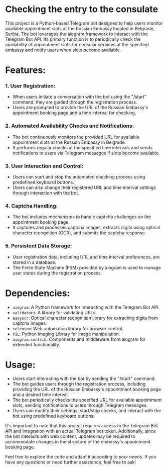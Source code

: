 # Checking the entry to the consulate
This project is a Python-based Telegram bot designed to help users monitor available appointment slots at the Russian Embassy located in Belgrade, Serbia. The bot leverages the aiogram framework to interact with the Telegram Bot API. Its primary function is to periodically check the availability of appointment slots for consular services at the specified embassy and notify users when slots become available.

# Features:
### 1. User Registration:
* When users initiate a conversation with the bot using the "/start" command, they are guided through the registration process.
* Users are prompted to provide the URL of the Russian Embassy's appointment booking page and a time interval for checking.

### 2. Automated Availability Checks and Notifications:

* The bot continuously monitors the provided URL for available appointment slots at the Russian Embassy in Belgrade.
* It performs regular checks at the specified time intervals and sends notifications to users via Telegram messages if slots become available.

### 3. User Interaction and Control:

* Users can start and stop the automated checking process using predefined keyboard buttons.
* Users can also change their registered URL and time interval settings through interaction with the bot.

### 4. Captcha Handling:

* The bot includes mechanisms to handle captcha challenges on the appointment booking page.
* It captures and processes captcha images, extracts digits using optical character recognition (OCR), and submits the captcha response.

### 5. Persistent Data Storage:

* User registration data, including URL and time interval preferences, are stored in a database.
* The Finite State Machine (FSM) provided by aiogram is used to manage user states during the registration process.

# Dependencies:
* `aiogram`: A Python framework for interacting with the Telegram Bot API.
* `validators`: A library for validating URLs.
* `easyocr`: Optical character recognition library for extracting digits from captcha images.
* `selenium`: Web automation library for browser control.
* `PIL`: Python Imaging Library for image manipulation.
* `aiogram.contrib`: Components and middleware from aiogram for extended functionality.

# Usage:
* Users start interacting with the bot by sending the "/start" command.
* The bot guides users through the registration process, including providing the URL of the Russian Embassy's appointment booking page and a desired time interval.
* The bot periodically checks the specified URL for available appointment slots, sending notifications to users through Telegram messages.
* Users can modify their settings, start/stop checks, and interact with the bot using predefined keyboard buttons.

It's important to note that this project requires access to the Telegram Bot API and integration with an actual Telegram bot token. Additionally, since the bot interacts with web content, updates may be required to accommodate changes in the structure of the embassy's appointment booking page.

Feel free to explore the code and adapt it according to your needs. If you have any questions or need further assistance, feel free to ask!

